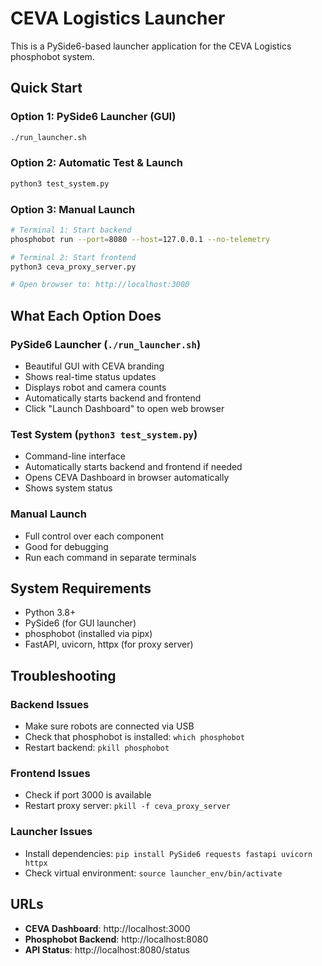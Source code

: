 # CEVA Logistics Launcher

This is a PySide6-based launcher application for the CEVA Logistics phosphobot system.

## Quick Start

### Option 1: PySide6 Launcher (GUI)
```bash
./run_launcher.sh
```

### Option 2: Automatic Test & Launch
```bash
python3 test_system.py
```

### Option 3: Manual Launch
```bash
# Terminal 1: Start backend
phosphobot run --port=8080 --host=127.0.0.1 --no-telemetry

# Terminal 2: Start frontend
python3 ceva_proxy_server.py

# Open browser to: http://localhost:3000
```

## What Each Option Does

### PySide6 Launcher (`./run_launcher.sh`)
- Beautiful GUI with CEVA branding
- Shows real-time status updates
- Displays robot and camera counts
- Automatically starts backend and frontend
- Click "Launch Dashboard" to open web browser

### Test System (`python3 test_system.py`)
- Command-line interface
- Automatically starts backend and frontend if needed
- Opens CEVA Dashboard in browser automatically
- Shows system status

### Manual Launch
- Full control over each component
- Good for debugging
- Run each command in separate terminals

## System Requirements

- Python 3.8+
- PySide6 (for GUI launcher)
- phosphobot (installed via pipx)
- FastAPI, uvicorn, httpx (for proxy server)

## Troubleshooting

### Backend Issues
- Make sure robots are connected via USB
- Check that phosphobot is installed: `which phosphobot`
- Restart backend: `pkill phosphobot`

### Frontend Issues
- Check if port 3000 is available
- Restart proxy server: `pkill -f ceva_proxy_server`

### Launcher Issues
- Install dependencies: `pip install PySide6 requests fastapi uvicorn httpx`
- Check virtual environment: `source launcher_env/bin/activate`

## URLs

- **CEVA Dashboard**: http://localhost:3000
- **Phosphobot Backend**: http://localhost:8080
- **API Status**: http://localhost:8080/status
